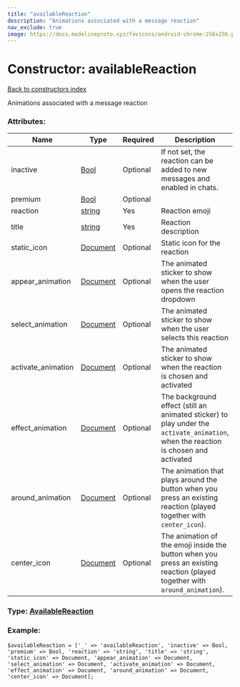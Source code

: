 ```yaml
---
title: "availableReaction"
description: "Animations associated with a message reaction"
nav_exclude: true
image: https://docs.madelineproto.xyz/favicons/android-chrome-256x256.png
---
```

# Constructor: availableReaction  
[Back to constructors index](/API_docs/constructors/index.html)



Animations associated with a message reaction

### Attributes:

| Name     |    Type       | Required | Description |
|----------|---------------|----------|-------------|
|inactive|[Bool](/API_docs/types/Bool.html) | Optional|If not set, the reaction can be added to new messages and enabled in chats.|
|premium|[Bool](/API_docs/types/Bool.html) | Optional|
|reaction|[string](/API_docs/types/string.html) | Yes|Reaction emoji|
|title|[string](/API_docs/types/string.html) | Yes|Reaction description|
|static\_icon|[Document](/API_docs/types/Document.html) | Optional|Static icon for the reaction|
|appear\_animation|[Document](/API_docs/types/Document.html) | Optional|The animated sticker to show when the user opens the reaction dropdown|
|select\_animation|[Document](/API_docs/types/Document.html) | Optional|The animated sticker to show when the user selects this reaction|
|activate\_animation|[Document](/API_docs/types/Document.html) | Optional|The animated sticker to show when the reaction is chosen and activated|
|effect\_animation|[Document](/API_docs/types/Document.html) | Optional|The background effect (still an animated sticker) to play under the `activate_animation`, when the reaction is chosen and activated|
|around\_animation|[Document](/API_docs/types/Document.html) | Optional|The animation that plays around the button when you press an existing reaction (played together with `center_icon`).|
|center\_icon|[Document](/API_docs/types/Document.html) | Optional|The animation of the emoji inside the button when you press an existing reaction (played together with `around_animation`).|



### Type: [AvailableReaction](/API_docs/types/AvailableReaction.html)


### Example:

```
$availableReaction = ['_' => 'availableReaction', 'inactive' => Bool, 'premium' => Bool, 'reaction' => 'string', 'title' => 'string', 'static_icon' => Document, 'appear_animation' => Document, 'select_animation' => Document, 'activate_animation' => Document, 'effect_animation' => Document, 'around_animation' => Document, 'center_icon' => Document];
```  
